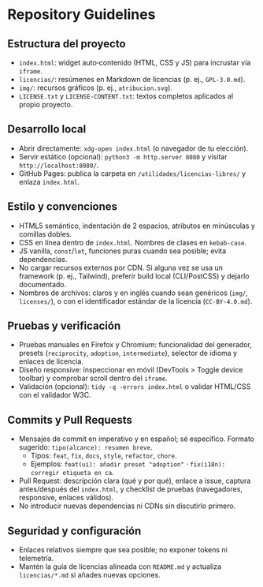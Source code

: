 # Repository Guidelines

## Estructura del proyecto
- `index.html`: widget auto‑contenido (HTML, CSS y JS) para incrustar vía `iframe`.
- `licencias/`: resúmenes en Markdown de licencias (p. ej., `GPL-3.0.md`).
- `img/`: recursos gráficos (p. ej., `atribucion.svg`).
- `LICENSE.txt` y `LICENSE-CONTENT.txt`: textos completos aplicados al propio proyecto.

## Desarrollo local
- Abrir directamente: `xdg-open index.html` (o navegador de tu elección).
- Servir estático (opcional): `python3 -m http.server 8080` y visitar `http://localhost:8080/`.
- GitHub Pages: publica la carpeta en `/utilidades/licencias-libres/` y enlaza `index.html`.

## Estilo y convenciones
- HTML5 semántico, indentación de 2 espacios, atributos en minúsculas y comillas dobles.
- CSS en línea dentro de `index.html`. Nombres de clases en `kebab-case`.
- JS vanilla, `const`/`let`, funciones puras cuando sea posible; evita dependencias.
- No cargar recursos externos por CDN. Si alguna vez se usa un framework (p. ej., Tailwind), preferir build local (CLI/PostCSS) y dejarlo documentado.
- Nombres de archivos: claros y en inglés cuando sean genéricos (`img/`, `licenses/`), o con el identificador estándar de la licencia (`CC-BY-4.0.md`).

## Pruebas y verificación
- Pruebas manuales en Firefox y Chromium: funcionalidad del generador, presets (`reciprocity`, `adoption`, `intermediate`), selector de idioma y enlaces de licencia.
- Diseño responsive: inspeccionar en móvil (DevTools > Toggle device toolbar) y comprobar scroll dentro del `iframe`.
- Validación (opcional): `tidy -q -errors index.html` o validar HTML/CSS con el validador W3C.

## Commits y Pull Requests
- Mensajes de commit en imperativo y en español; sé específico. Formato sugerido: `tipo(alcance): resumen breve`.
  - Tipos: `feat`, `fix`, `docs`, `style`, `refactor`, `chore`.
  - Ejemplos: `feat(ui): añadir preset "adoption"` · `fix(i18n): corregir etiqueta en ca`.
- Pull Request: descripción clara (qué y por qué), enlace a issue, captura antes/después del `index.html`, y checklist de pruebas (navegadores, responsive, enlaces válidos).
- No introducir nuevas dependencias ni CDNs sin discutirlo primero.

## Seguridad y configuración
- Enlaces relativos siempre que sea posible; no exponer tokens ni telemetría.
- Mantén la guía de licencias alineada con `README.md` y actualiza `licencias/*.md` si añades nuevas opciones.
